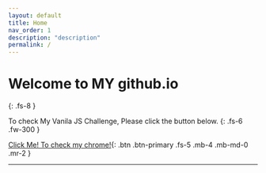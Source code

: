 ```yaml
---
layout: default
title: Home
nav_order: 1
description: "description"
permalink: /
---
```


# Welcome to  MY github.io
{: .fs-8 }

To check My Vanila JS Challenge, Please click the button below.
{: .fs-6 .fw-300 }

[Click Me! To check my chrome!](./nomad_js/index.html){: .btn .btn-primary .fs-5 .mb-4 .mb-md-0 .mr-2 }

---
